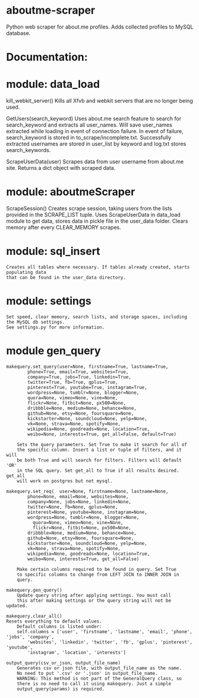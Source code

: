# aboutme-scraper
Python web scraper for about.me profiles. Adds collected profiles to MySQL database.

# Documentation:

# module: data_load
kill_webkit_server()
    Kills all Xfvb and webkit servers that are no longer being used.

GetUsers(search_keyword)
    Uses about.me search feature to search for search_keyword and
    extracts all user_names. Will save user_names extracted while loading
    in event of connection failure. In event of failure, search_keyword is
    stored in to_scrape/incomplete.txt. Successfully extracted usernames
    are stored in user_list by keyword and log.txt stores search_keywords.
    
ScrapeUserData(user)
    Scrapes data from user username from about.me site. Returns a dict object
    with scraped data.
    
# module: aboutmeScraper

ScrapeSession()
    Creates scrape session, taking users from the lists provided in the SCRAPE_LIST
    tuple. Uses ScrapeUserData in data_load module to get data, stores data in pickle file
    in the user_data folder. Clears memory after every CLEAR_MEMORY scrapes.
    
# module: sql_insert
    Creates all tables where necessary. If tables already created, starts populating data
    that can be found in the user_data directory.
    
# module: settings
    Set speed, clear memory, search lists, and storage spaces, including the MySQL db settings.
    See settings.py for more information.

# module gen_query

    makequery.set_query(user=None, firstname=True, lastname=True,
          	phone=True, email=True, websites=True, 
          	company=True, jobs=True, linkedin=True,
          	twitter=True, fb=True, gplus=True,
          	pinterest=True, youtube=True, instagram=True,
          	wordpress=None, tumblr=None, blogger=None,
          	quora=None, vimeo=None, vine=None,
          	flickr=None, fitbit=None, px500=None,
          	dribbble=None, medium=None, behance=None,
          	github=None, etsy=None, foursquare=None,
          	kickstarter=None, soundcloud=None, yelp=None,
          	vk=None, strava=None, spotify=None,
          	wikipedia=None, goodreads=None, location=True,
          	weibo=None, interests=True, get_all=False, default=True)
          	
    	Sets the query parameters. Set True to make it search for all of 
    	the specific column. Insert a list or tuple of filters, and it will
    	be both True and will search for filters. Filters will default 'OR'
    	in the SQL query. Set get_all to True if all results desired. get_all
    	will work on postgres but not mysql.
    
    makequery.set_req(	user=None, firstname=None, lastname=None,
          	phone=None, email=None, websites=None, 
          	company=None, jobs=None, linkedin=None,
          	twitter=None, fb=None, gplus=None,
          	pinterest=None, youtube=None, instagram=None,
          	wordpress=None, tumblr=None, blogger=None,
	          quora=None, vimeo=None, vine=None,
        	  flickr=None, fitbit=None, px500=None,
          	dribbble=None, medium=None, behance=None,
          	github=None, etsy=None, foursquare=None,
          	kickstarter=None, soundcloud=None, yelp=None,
          	vk=None, strava=None, spotify=None,
          	wikipedia=None, goodreads=None, location=True,
          	weibo=None, interests=True, get_all=False)
          	
    	Make certain columns required to be found in query. Set True
    	to specific columns to change from LEFT JOIN to INNER JOIN in
    	query.
    
    makequery.gen_query()
    	Update query string after applying settings. You must call
    	this after making settings or the query string will not be updated.
    
    makequery.clear_all()
	Resets everything to default values.
    	Default columns is listed under:
    	self.columns = ['user', 'firstname', 'lastname', 'email', 'phone', 'jobs', 'company',
			'websites', 'linkedin', 'twitter', 'fb', 'gplus', 'pinterest', 'youtube',
			'instagram', 'location', 'interests']
						
    output_query(csv_or_json, output_file_name)
    	Generates csv or json file, with output_file_name as the name.
    	No need to put '.csv' or '.json' in output_file_name.
    	WARNING: This method is not part of the GeneralQuery class, so
    	there is no need to call it using makequery. Just a simple
    	output_query(params) is required.
    
